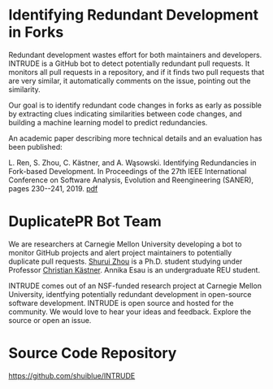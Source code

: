 # Identifying Redundant Development in Forks

Redundant development wastes effort for both maintainers and developers. INTRUDE is a GitHub bot to detect potentially redundant pull requests. It monitors all pull requests in a repository, and if it finds two pull requests that are very similar, it automatically comments on the issue, pointing out the similarity.

Our goal is to identify redundant code changes in forks as early as possible by extracting clues indicating similarities between code changes, and building a machine learning model to predict redundancies.

An academic paper describing more technical details and an evaluation has been published:

L. Ren, S. Zhou, C. Kästner, and A. Wąsowski. Identifying Redundancies in Fork-based Development. In Proceedings of the 27th IEEE International Conference on Software Analysis, Evolution and Reengineering (SANER), pages 230--241, 2019. [pdf](https://www.cs.cmu.edu/~shuruiz/paper/saner19-RedundantDev.pdf)


# DuplicatePR Bot Team
We are researchers at Carnegie Mellon University developing a bot to monitor GitHub projects and alert project maintainers to potentially duplicate pull requests. [Shurui Zhou](https://www.cs.cmu.edu/~shuruiz) is a Ph.D. student studying under Professor [Christian Kästner](https://www.cs.cmu.edu/~ckaestne/). Annika Esau is an undergraduate REU student.

INTRUDE comes out of an NSF-funded research project at Carnegie Mellon University, identfying potentially redundant development in open-source software development. INTRUDE is open source and hosted for the community. We would love to hear your ideas and feedback. Explore the source or open an issue.

# Source Code Repository

https://github.com/shuiblue/INTRUDE
